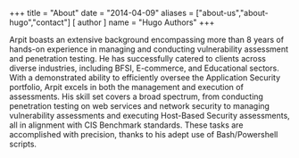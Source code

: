 +++
title = "About"
date = "2014-04-09"
aliases = ["about-us","about-hugo","contact"]
[ author ]
  name = "Hugo Authors"
+++

Arpit boasts an extensive background encompassing more than 8 years of hands-on experience in managing and conducting vulnerability assessment and penetration testing. He has successfully catered to clients across diverse industries, including BFSI, E-commerce, and Educational sectors. With a demonstrated ability to efficiently oversee the Application Security portfolio, Arpit excels in both the management and execution of assessments. His skill set covers a broad spectrum, from conducting penetration testing on web services and network security to managing vulnerability assessments and executing Host-Based Security assessments, all in alignment with CIS Benchmark standards. These tasks are accomplished with precision, thanks to his adept use of Bash/Powershell scripts.